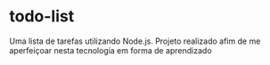 # todo-list
Uma lista de tarefas utilizando Node.js. Projeto realizado afim de me aperfeiçoar nesta tecnologia em forma de aprendizado
